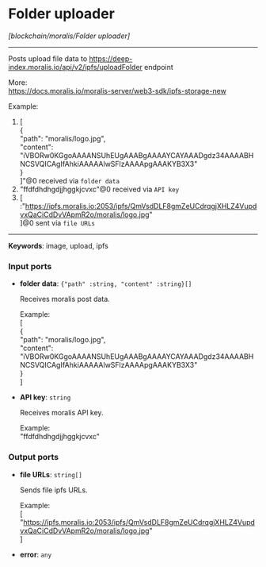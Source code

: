 # Folder uploader

_[blockchain/moralis/Folder uploader]_

---

Posts upload file data to  https://deep-index.moralis.io/api/v2/ipfs/uploadFolder endpoint  
  
More:   
https://docs.moralis.io/moralis-server/web3-sdk/ipfs-storage-new  
  
Example:  
1. [  
    {  
      "path": "moralis/logo.jpg",  
      "content": "iVBORw0KGgoAAAANSUhEUgAAABgAAAAYCAYAAADgdz34AAAABHNCSVQICAgIfAhkiAAAAAlwSFlzAAAApgAAAKYB3X3"  
    }  
  ]"@0 received via `folder data`    
2. "ffdfdhdhgdjjhggkjcvxc"@0 received via `API key`   
3. [  :"https://ipfs.moralis.io:2053/ipfs/QmVsdDLF8gmZeUCdrqgjXHLZ4VupdvxQaCiCdDvVApmR2o/moralis/logo.jpg"   
]@0 sent via `file URLs`  

---

__Keywords__: image, upload, ipfs

### Input ports

* __folder data__: ` {"path" :string, "content" :string}[] `

    Receives moralis post data.  
      
    Example:  
    [  
        {  
          "path": "moralis/logo.jpg",  
          "content": "iVBORw0KGgoAAAANSUhEUgAAABgAAAAYCAYAAADgdz34AAAABHNCSVQICAgIfAhkiAAAAAlwSFlzAAAApgAAAKYB3X3"  
        }  
      ]  


* __API key__: ` string `

    Receives moralis API key.  
      
    Example:   
    "ffdfdhdhgdjjhggkjcvxc"   

### Output ports

* __file URLs__: ` string[] `

    Sends file ipfs URLs.  
      
    Example:  
     [  
    "https://ipfs.moralis.io:2053/ipfs/QmVsdDLF8gmZeUCdrqgjXHLZ4VupdvxQaCiCdDvVApmR2o/moralis/logo.jpg"   
    ]  
      


* __error__: ` any `

